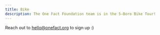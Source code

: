 ```yaml
---
title: Bike
description: The One Fact Foundation team is in the 5-Boro Bike Tour!
---
```


Reach out to hello@onefact.org to sign up :)
